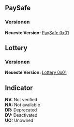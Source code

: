 ## PaySafe
### Versionen
**Neueste Version:** [PaySafe 0x01](https://example.org/)
## Lottery
### Versionen
**Neueste Version:** [Lottery 0x01](https://example.org/)

## Indicator
**NV:** Not verified  
**NA:** Not available  
**DR:** Deprecated  
**DV:** Deactivated  
**UO:** Unowned